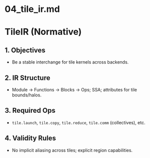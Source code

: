 # 04_tile_ir.md
# TileIR (Normative)

## 1. Objectives
- Be a stable interchange for tile kernels across backends.

## 2. IR Structure
- Module → Functions → Blocks → Ops; SSA; attributes for tile bounds/halos.

## 3. Required Ops
- `tile.launch`, `tile.copy`, `tile.reduce`, `tile.comm` (collectives), etc.

## 4. Validity Rules
- No implicit aliasing across tiles; explicit region capabilities.
